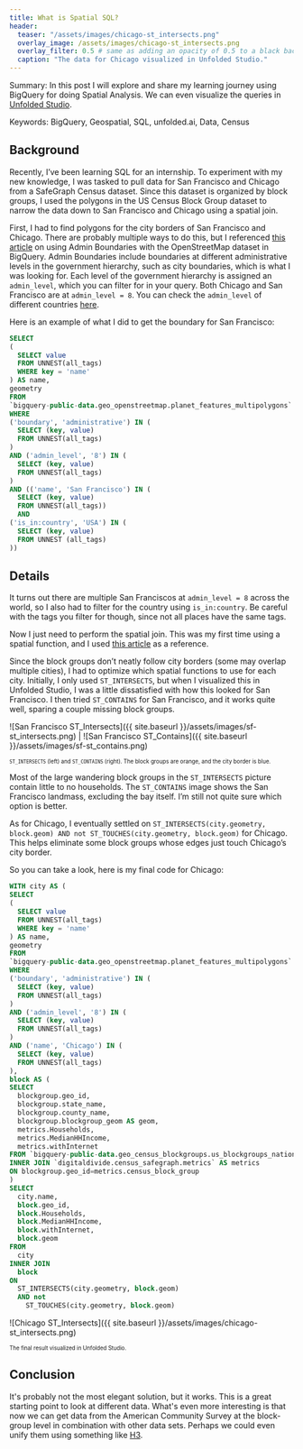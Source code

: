```yaml
---
title: What is Spatial SQL?
header:
  teaser: "/assets/images/chicago-st_intersects.png"
  overlay_image: /assets/images/chicago-st_intersects.png
  overlay_filter: 0.5 # same as adding an opacity of 0.5 to a black background
  caption: "The data for Chicago visualized in Unfolded Studio."
---
```


Summary: In this post I will explore and share my learning journey using BigQuery for doing Spatial Analysis. We can even visualize the queries in [Unfolded Studio](http://studio.unfolded.ai/).

Keywords: BigQuery, Geospatial, SQL, unfolded.ai, Data, Census

## Background

Recently, I’ve been learning SQL for an internship. To experiment with my new knowledge, I was tasked to pull data for San Francisco and Chicago from a SafeGraph Census dataset. Since this dataset is organized by block groups, I used the polygons in the US Census Block Group dataset to narrow the data down to San Francisco and Chicago using a spatial join.

First, I had to find polygons for the city borders of San Francisco and Chicago. There are probably multiple ways to do this, but I referenced [this article](https://dekart.xyz/blog/admin-boundaries-in-bigquery-open-datasets/) on using Admin Boundaries with the OpenStreetMap dataset in BigQuery. Admin Boundaries include boundaries at different administrative levels in the government hierarchy, such as city boundaries, which is what I was looking for. Each level of the government hierarchy is assigned an `admin_level`, which you can filter for in your query. Both Chicago and San Francisco are at `admin_level = 8`. You can check the `admin_level` of different countries [here](https://wiki.openstreetmap.org/wiki/Tag:boundary%3Dadministrative#10_admin_level_values_for_specific_countries).

Here is an example of what I did to get the boundary for San Francisco:

~~~~ sql
SELECT
(
  SELECT value
  FROM UNNEST(all_tags)
  WHERE key = 'name'
) AS name,
geometry
FROM
`bigquery-public-data.geo_openstreetmap.planet_features_multipolygons`
WHERE
('boundary', 'administrative') IN (
  SELECT (key, value)
  FROM UNNEST(all_tags)
)
AND ('admin_level', '8') IN (
  SELECT (key, value)
  FROM UNNEST(all_tags)
)
AND (('name', 'San Francisco') IN (
  SELECT (key, value)
  FROM UNNEST(all_tags))
  AND
('is_in:country', 'USA') IN (
  SELECT (key, value)
  FROM UNNEST (all_tags)
))
~~~~~~

## Details

It turns out there are multiple San Franciscos at `admin_level = 8` across the world, so I also had to filter for the country using `is_in:country`. Be careful with the tags you filter for though, since not all places have the same tags.

Now I just need to perform the spatial join. This was my first time using a spatial function, and I used [this article](https://medium.com/google-cloud/efficient-spatial-matching-in-bigquery-c4ddc6fb9f69) as a reference.

Since the block groups don’t neatly follow city borders (some may overlap multiple cities), I had to optimize which spatial functions to use for each city. Initially, I only used `ST_INTERSECTS`, but when I visualized this in Unfolded Studio, I was a little dissatisfied with how this looked for San Francisco. I then tried `ST_CONTAINS` for San Francisco, and it works quite well, sparing a couple missing block groups.

![San Francisco ST_Intersects]({{ site.baseurl }}/assets/images/sf-st_intersects.png)  |  ![San Francisco ST_Contains]({{ site.baseurl }}/assets/images/sf-st_contains.png)

<sup><sup>`ST_INTERSECTS` (left) and `ST_CONTAINS` (right). The block groups are orange, and the city border is blue.</sup></sup>

Most of the large wandering block groups in the `ST_INTERSECTS` picture contain little to no households. The `ST_CONTAINS` image shows the San Francisco landmass, excluding the bay itself. I’m still not quite sure which option is better.

As for Chicago, I eventually settled on `ST_INTERSECTS(city.geometry, block.geom) AND not ST_TOUCHES(city.geometry, block.geom)` for Chicago. This helps eliminate some block groups whose edges just touch Chicago’s city border.


So you can take a look, here is my final code for Chicago:

~~~~ sql
WITH city AS (
SELECT
(
  SELECT value
  FROM UNNEST(all_tags)
  WHERE key = 'name'
) AS name,
geometry
FROM
`bigquery-public-data.geo_openstreetmap.planet_features_multipolygons`
WHERE
('boundary', 'administrative') IN (
  SELECT (key, value)
  FROM UNNEST(all_tags)
)
AND ('admin_level', '8') IN (
  SELECT (key, value)
  FROM UNNEST(all_tags)
)
AND ('name', 'Chicago') IN (
  SELECT (key, value)
  FROM UNNEST(all_tags)
),
block AS (
SELECT
  blockgroup.geo_id,
  blockgroup.state_name,
  blockgroup.county_name,
  blockgroup.blockgroup_geom AS geom,
  metrics.Households,
  metrics.MedianHHIncome,
  metrics.withInternet
FROM `bigquery-public-data.geo_census_blockgroups.us_blockgroups_national` AS blockgroup
INNER JOIN `digitaldivide.census_safegraph.metrics` AS metrics
ON blockgroup.geo_id=metrics.census_block_group
)
SELECT
  city.name,
  block.geo_id,
  block.Households,
  block.MedianHHIncome,
  block.withInternet,
  block.geom
FROM
  city
INNER JOIN
  block
ON
  ST_INTERSECTS(city.geometry, block.geom)
  AND not
    ST_TOUCHES(city.geometry, block.geom)
~~~~~

![Chicago ST_Intersects]({{ site.baseurl }}/assets/images/chicago-st_intersects.png)

<sup><sup>The final result visualized in Unfolded Studio.</sup></sup>

## Conclusion

It's probably not the most elegant solution, but it works. This is a great starting point to look at different data. What's even more interesting is that now we can get data from the American Community Survey at the block-group level in combination with other data sets. Perhaps we could even unify them using something like [H3](https://h3geo.org/).